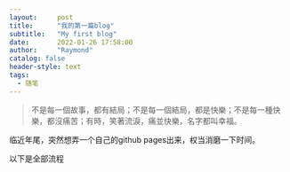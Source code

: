 ```yaml
---
layout:     post
title:      "我的第一篇blog"
subtitle:   "My first blog"
date:       2022-01-26 17:58:00
author:     "Raymond"
catalog: false
header-style: text
tags:
  - 随笔
---
```

>不是每一個故事，都有結局；不是每一個結局，都是快樂；不是每一種快樂，都沒痛苦；有時，笑著流淚，痛並快樂，名字都叫幸福。

临近年尾，突然想弄一个自己的github pages出来，权当消磨一下时间。

以下是全部流程








